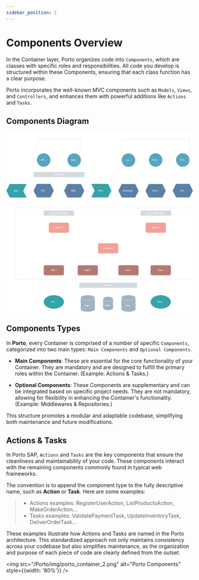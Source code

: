 ```yaml
---
sidebar_position: 1
---
```


# Components Overview

In the Container layer, Porto organizes code into `Components`, which are classes with specific roles and responsibilities. All code you develop is structured within these Components, ensuring that each class function has a clear purpose. 

Porto incorporates the well-known MVC components such as `Models`, `Views`, and `Controllers`, and enhances them with powerful additions like `Actions` and `Tasks`.

## Components Diagram

![](/img/diagrams/porto_container_interactions.svg)


## Components Types

In **Porto**, every Container is comprised of a number of specific `Components`, categorized into two main types: `Main Components` and `Optional Components`.

- **Main Components**: These are essential for the core functionality of your Container. They are mandatory and are designed to fulfill the primary roles within the Container. (Example: Actions & Tasks.)

- **Optional Components**: These Components are supplementary and can be integrated based on specific project needs. They are not mandatory, allowing for flexibility in enhancing the Container's functionality. (Example: Middlewares & Repositories.)

This structure promotes a modular and adaptable codebase, simplifying both maintenance and future modifications.



## Actions & Tasks

In Porto SAP, `Actions` and `Tasks` are the key components that ensure the cleanliness and maintainability of your code. These components interact with the remaining components commonly found in typical web frameworks.

The convention is to append the component type to the fully descriptive name, such as **Action** or **Task**. Here are some examples:

> - Actions examples: RegisterUserAction, ListProductsAction, MakeOrderAction...
> - Tasks examples: ValidatePaymentTask, UpdateInventoryTask, DeliverOrderTask...

These examples illustrate how Actions and Tasks are named in the Porto architecture. This standardized approach not only maintains consistency across your codebase but also simplifies maintenance, as the organization and purpose of each piece of code are clearly defined from the outset.


<img src="/Porto/img/porto_container_2.png" alt="Porto Components" style={{width: '80%'}} />

